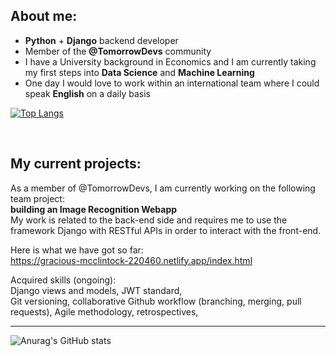 
## About me:

- **Python** + **Django** backend developer
- Member of the **@TomorrowDevs** community 
- I have a University background in Economics and I am currently taking my first steps into **Data Science** and **Machine Learning**
- One day I would love to work within an international team where I could speak **English** on a daily basis

[![Top Langs](https://github-readme-stats.vercel.app/api/top-langs/?username=aldotele&layout=compact)](https://github.com/anuraghazra/github-readme-stats)

<br>

## My current projects:
As a member of @TomorrowDevs, I am currently working on the following team project:\
**building an Image Recognition Webapp**\
My work is related to the back-end side and requires me to use the framework Django with RESTful APIs in order to interact with the front-end.

Here is what we have got so far:\
https://gracious-mcclintock-220460.netlify.app/index.html 
 
Acquired skills (ongoing):\
Django views and models, JWT standard,\
 Git versioning, collaborative Github workflow (branching, merging, pull requests),
 Agile methodology, retrospectives,

-------------

![Anurag's GitHub stats](https://github-readme-stats.vercel.app/api?username=aldotele&show_icons=true&theme=vue)


<!--
**aldotele/aldotele** is a ✨ _special_ ✨ repository because its `README.md` (this file) appears on your GitHub profile.

Here are some ideas to get you started:

- 🔭 I’m currently working on ...
- 🌱 I’m currently learning ...
- 👯 I’m looking to collaborate on ...
- 🤔 I’m looking for help with ...
- 💬 Ask me about ...
- 📫 How to reach me: ...
- 😄 Pronouns: ...
- ⚡ Fun fact: ...
-->
